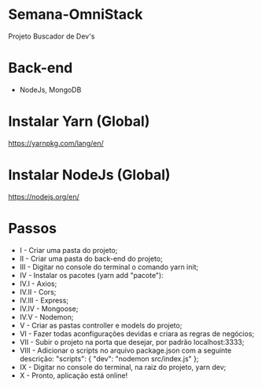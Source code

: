 # Semana-OmniStack

Projeto Buscador de Dev's

# Back-end
- NodeJs, MongoDB

# Instalar Yarn (Global)
https://yarnpkg.com/lang/en/
# Instalar NodeJs (Global)
https://nodejs.org/en/

# Passos
- I - Criar uma pasta do projeto;  
- II - Criar uma pasta do back-end do projeto;
- III - Digitar no console do terminal o comando yarn init;
- IV - Instalar os pacotes (yarn add "pacote"):
-  IV.I - Axios;
-  IV.II - Cors;
-  IV.III - Express;
-  IV.IV - Mongoose;
-  IV.V - Nodemon;
- V - Criar as pastas controller e models do projeto;
- VI - Fazer todas aconfigurações devidas e criara as regras de negócios;
- VII - Subir o projeto na porta que desejar, por padrão localhost:3333;
- VIII - Adicionar o scripts no arquivo package.json com a seguinte descrição: 
  "scripts": {
    "dev": "nodemon src/index.js"
   };
- IX - Digitar no console do terminal, na raiz do projeto, yarn dev;
- X - Pronto, aplicação está online!
